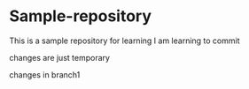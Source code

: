 # Sample-repository
This is a sample repository for learning
I am learning to commit

changes are just temporary

changes in branch1
